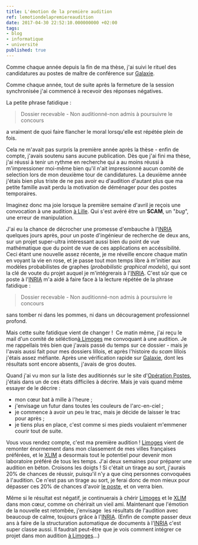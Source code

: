 ```yaml
---
title: L'émotion de la première audition
ref: lemotiondelapremiereaudition
date: 2017-04-30 22:52:10.000000000 +02:00
tags:
- blog
- informatique
- université
published: true
---
```


Comme chaque année depuis la fin de ma thèse, j'ai suivi le rituel des candidatures au postes de maître de conférence sur [Galaxie](https://www.galaxie.enseignementsup-recherche.gouv.fr/ensup/candidats.html).

Comme chaque année, tout de suite après la fermeture de la session synchronisée j'ai commencé à recevoir des réponses négatives.

La petite phrase fatidique :

> Dossier recevable - Non auditionné-non admis à poursuivre le concours

a vraiment de quoi faire flancher le moral lorsqu'elle est répétée plein de fois.

Cela ne m'avait pas surpris la première année après la thèse - enfin de compte, j'avais soutenu sans aucune publication. Dès que j'ai fini ma thèse, j'ai réussi à tenir un rythme en recherche qui a au moins réussi à m'impressioner moi-même bien qu'il n'ait impressionné aucun comité de selection lors de mon deuxième tour de candidatures. La deuxième année j'étais bien plus triste de ne pas avoir eu d'audition d'autant plus que ma petite famille avait perdu la motivation de déménager pour des postes temporaires.

Imaginez donc ma joie lorsque la première semaine d'avril je reçois une convocation à une audition [à Lille](https://math.univ-lille1.fr/). Qui s'est avéré être un **SCAM**, un "*bug*", une erreur de manipulation.

J'ai eu la chance de décrocher une promesse d'embauche à l'[INRIA](https://www.inria.fr/) quelques jours après, pour un poste d'ingénieur de recherche de deux ans, sur un projet super-ultra intéressant aussi bien du point de vue mathématique que du point de vue de ces applications en accéssibilité. Ceci étant une nouvelle assez récente, je me réveille encore chaque matin en voyant la vie en rose, et je passe tout mon temps libre à m'initier aux modèles probabilistes de graphes (*probabilistic graphical models*), qui sont la clé de voute du projet auquel je m'intégrerais à l'[INRIA](https://www.inria.fr/). C'est sûr que ce poste à l'[INRIA](https://www.inria.fr/) m'a aidé à faire face à la lecture répétée de la phrase fatidique :

> Dossier recevable - Non auditionné-non admis à poursuivre le concours

sans tomber ni dans les pommes, ni dans un découragement professionnel profond.

Mais cette suite fatidique vient de changer !  Ce matin même, j'ai reçu le mail d'un comité de séléction[à Limoges](https://www.galaxie.enseignementsup-recherche.gouv.fr/ensup/ListesPostesPublies/ANTEE/2017_1/0870669E/FOPC_0870669E_4273.pdf) me convoquant à une audition. Je me rappellais très bien que j'avais passé du temps sur ce dossier - mais je l'avais aussi fait pour mes dossiers lillois, et après l'histoire du *scam* lillois j'étais assez méfiante. Après une vérification rapide sur [Galaxie](https://www.galaxie.enseignementsup-recherche.gouv.fr/ensup/candidats.html), dont les résultats sont encore absents, j'avais de gros doutes.

Quand j'ai vu mon sur la liste des auditionnés sur le site d'[Opération Postes](http://postes.smai.emath.fr/2017/CONCOURS/affiche.php?type=audit&annee=2017&numero_op=2610), j'étais dans un de ces états difficiles à décrire. Mais je vais quand même essayer de le décrire :

-   mon cœur bat à mille à l'heure ;
-   j'envisage un futur dans toutes les couleurs de l'arc-en-ciel ;
-   je commence à avoir un peu le trac, mais je décide de laisser le     trac pour après ;
-   je tiens plus en place, c'est comme si mes pieds voulaient m'emmener     courir tout de suite.

Vous vous rendez compte, c'est ma première audition ! [Limoges](http://www.ville-limoges.fr/) vient de remonter énormement dans mon classement de mes villes françaises préférées, et le [XLIM](http://www.xlim.fr/) a desormais tout le potentiel pour devenir mon laboratoire préféré de tous les temps. J'ai deux semaines pour préparer une audition en béton. Croisons les doigts ! Si c'était un tirage au sort, j'aurais 20% de chances de réussir, puisqu'il n'y a que cinq personnes convoquées à l'audition. Ce n'est pas un tirage au sort, je ferai donc de mon mieux pour dépasser ces 20% de chances d'avoir [le poste](https://www.galaxie.enseignementsup-recherche.gouv.fr/ensup/ListesPostesPublies/ANTEE/2017_1/0870669E/FOPC_0870669E_4273.pdf), et on verra bien.

Même si le résultat est négatif, je continuerais à chérir [Limoges](http://www.ville-limoges.fr/) et le [XLIM](http://www.xlim.fr/) dans mon cœur, comme on chérirait un vieil ami. Maintenant que l'émotion de la nouvelle est retombée, j'envisage  les résultats de l'audition avec beaucoup de calme, toujours grâce à l'[INRIA](https://www.inria.fr/). (Enfin de compte passer deux ans à faire de la structuration automatique de documents à l'[INRIA](https://www.inria.fr/) c'est super classe aussi. Il faudrait peut-être que je vois comment intégrer ce projet dans mon audition [à Limoges](https://www.galaxie.enseignementsup-recherche.gouv.fr/ensup/ListesPostesPublies/ANTEE/2017_1/0870669E/FOPC_0870669E_4273.pdf)...)
